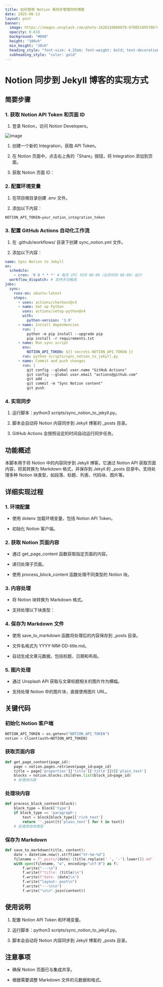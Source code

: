 ```yaml
---
title: 如何使用 Notion 来同步管理你的博客
date: 2025-06-13
layout: post
banner:
  image: https://images.unsplash.com/photo-1626310886870-970851895f86?crop=entropy&cs=tinysrgb&fit=max&fm=jpg&ixid=M3w2OTIwMzJ8MHwxfHJhbmRvbXx8fHx8fHx8fDE3NDk3OTYzNDh8&ixlib=rb-4.1.0&q=80&w=1080
  opacity: 0.618
  background: "#000"
  height: "100vh"
  min_height: "38vh"
  heading_style: "font-size: 4.25em; font-weight: bold; text-decoration: underline"
  subheading_style: "color: gold"
---
```


# Notion 同步到 Jekyll 博客的实现方式

## 简要步骤

### 1. 获取 Notion API Token 和页面 ID

1. 登录 Notion，访问 Notion Developers。

![image](https://prod-files-secure.s3.us-west-2.amazonaws.com/a7a0cc5a-89b9-4cda-8686-1fba0ca52f40/d19c1afe-dea5-4312-9333-786b0ba83054/image.png?X-Amz-Algorithm=AWS4-HMAC-SHA256&X-Amz-Content-Sha256=UNSIGNED-PAYLOAD&X-Amz-Credential=ASIAZI2LB466XL73ZOAR%2F20250613%2Fus-west-2%2Fs3%2Faws4_request&X-Amz-Date=20250613T063228Z&X-Amz-Expires=3600&X-Amz-Security-Token=IQoJb3JpZ2luX2VjECUaCXVzLXdlc3QtMiJHMEUCIQDH%2Btga2k7UIJQ%2Fr0hCGtbwVhA2yogEKTVjQkZIb%2FgyzAIgfeg1p6Jfy1VxWyr%2B8ZxQYiWULU2lUDJel8r37N9a91oqiAQI%2Fv%2F%2F%2F%2F%2F%2F%2F%2F%2F%2FARAAGgw2Mzc0MjMxODM4MDUiDMB2ALVWZMeQbFwG%2BircAyzvOO7u%2BwI%2FJog2Uqhi11n%2BDS6mepUwcogiuchNPyYLHSUcvuEpBWEYav6NX5Eofp50v9exnpk7LDfGohwOS%2Bl23wSB6OQu3s6ZxDEMYu7NTHI8L1zupMlgfJE%2FNilwUDaFJiAtnZnfR%2B4N5VHeEdG0nzFwS38Am1QGod1P%2FEb5KbzAeKqIAGDGMkJM0dZ4ge7zxFuYtAtr8YGNuQwCuecU0b7Wex%2BR2eQiFptAko4bLCm9AgpDBOt3flZ2zZFvBB5oqcXm0Juvt5m6buKxGfvrvf%2FcNrLU3vZG%2FdOtj8%2BbcuCVzyUQSpDg8lDG6nyI7n8P6qyWwj7TFjG9msaZFaQ15WmQuZc4G0WWpDiGD9gHOH22Nq%2FRn4DXO%2B25BcQWisfgLt4n0V5LlzMtXRXoqSRQeu2WpiJCc9vDN4xWE76GWhNVAdZgx7znbtf%2FTJV6hANAArPLEq1Hi6Hqjtzm%2Fvg6dP2PDtxFrAHIIXaYl1FN52in42qfYT4EwPFSqCaUBrP%2FQEwBAHqAOq6Iyfd5Tm0jq2iqcL3SKBX0mSBqgcaY4RZ61LLGqElvl3DduX4LhNIRuvwP8tWNAMLcu4B8aDTxvdEy7hOQdHj05G51qcvkNTXRXUZF68ymZALOMKHWrsIGOqUBkah%2BFKludDWE0WhwZET5gZG2aimcf%2Frq5Xti0ubTbaJnQXynPaYeNDJALR6YZ2XVp5PB23VTP2KCdaVnOcJsc7XBZ%2BvZ%2F6cuPBORhIrmVczJ3xlb4X9wKv47PheO2xiteSKjH0M9mvoCl7WnXR5lFajxyTQ16iejynY4TjJSHkwHC9T3TA75LuQEUin%2FiIa5J1cikE5MinU6A2d8jzrRA4el45Hd&X-Amz-Signature=878f141d9e1888be48810387fbec1ccf3edf5cc2af98875c89e75c1dde737421&X-Amz-SignedHeaders=host&x-amz-checksum-mode=ENABLED&x-id=GetObject)

1. 创建一个新的 Integration，获取 API Token。

1. 在 Notion 页面中，点击右上角的「Share」按钮，将 Integration 添加到页面。

1. 获取 Notion 页面 ID：


### 2. 配置环境变量

1. 在项目根目录创建 .env 文件。

1. 添加以下内容：

```javascript
NOTION_API_TOKEN=your_notion_integration_token
```

### 3. 配置 GitHub Actions 自动化工作流

1. 在 .github/workflows/ 目录下创建 sync_notion.yml 文件。

1. 添加以下内容：

```yaml
name: Sync Notion to Jekyll
on:
  schedule:
    - cron: '0 0 * * *' # 每天 UTC 时间 00:00（北京时间 08:00）运行
  workflow_dispatch: # 支持手动触发
jobs:
  sync:
    runs-on: ubuntu-latest
    steps:
      - uses: actions/checkout@v3
      - name: Set up Python
        uses: actions/setup-python@v4
        with:
          python-version: '3.9'
      - name: Install dependencies
        run: |
          python -m pip install --upgrade pip
          pip install -r requirements.txt
      - name: Run sync script
        env:
          NOTION_API_TOKEN: ${{ secrets.NOTION_API_TOKEN }}
        run: python scripts/sync_notion_to_jekyll.py
      - name: Commit and push changes
        run: |
          git config --global user.name "GitHub Actions"
          git config --global user.email "actions@github.com"
          git add .
          git commit -m "Sync Notion content"
          git push
```

### 4. 实现同步

1. 运行脚本：python3 scripts/sync_notion_to_jekyll.py。

1. 脚本会自动将 Notion 内容同步到 Jekyll 博客的 _posts 目录。

1. GitHub Actions 会按照设定的时间自动运行同步任务。

## 功能概述

本脚本用于将 Notion 中的内容同步到 Jekyll 博客。它通过 Notion API 获取页面内容，将其转换为 Markdown 格式，并保存到 Jekyll 的 _posts 目录中。支持处理多种 Notion 块类型，如段落、标题、列表、代码块、图片等。

## 详细实现过程

### 1. 环境配置

- 使用 dotenv 加载环境变量，包括 Notion API Token。

- 初始化 Notion 客户端。

### 2. 获取 Notion 页面内容

- 通过 get_page_content 函数获取指定页面的内容。

- 递归处理子页面。

- 使用 process_block_content 函数处理不同类型的 Notion 块。

### 3. 内容处理

- 将 Notion 块转换为 Markdown 格式。

- 支持处理以下块类型：


### 4. 保存为 Markdown 文件

- 使用 save_to_markdown 函数将处理后的内容保存到 _posts 目录。

- 文件名格式为 YYYY-MM-DD-title.md。

- 自动生成文章元数据，包括标题、日期和布局。

### 5. 图片处理

- 通过 Unsplash API 获取与文章标题相关的图片作为横幅。

- 支持处理 Notion 中的图片块，直接使用图片 URL。

## 关键代码

### 初始化 Notion 客户端

```python
NOTION_API_TOKEN = os.getenv("NOTION_API_TOKEN")
notion = Client(auth=NOTION_API_TOKEN)
```

### 获取页面内容

```python
def get_page_content(page_id):
    page = notion.pages.retrieve(page_id=page_id)
    title = page['properties']['title']['title'][0]['plain_text']
    blocks = notion.blocks.children.list(block_id=page_id)
    # 处理块内容
```

### 处理块内容

```python
def process_block_content(block):
    block_type = block['type']
    if block_type == 'paragraph':
        text = block[block_type]['rich_text']
        return ''.join([t['plain_text'] for t in text])
    # 处理其他块类型
```

### 保存为 Markdown

```python
def save_to_markdown(title, content):
    date = datetime.now().strftime("%Y-%m-%d")
    filename = f"_posts/{date}-{title.replace(' ', '-').lower()}.md"
    with open(filename, "w", encoding="utf-8") as f:
        f.write("---\n")
        f.write(f"title: {title}\n")
        f.write(f"date: {date}\n")
        f.write("layout: post\n")
        f.write("---\n\n")
        f.write("\n\n".join(content))
```

## 使用说明

1. 配置 Notion API Token 和环境变量。

1. 运行脚本：python3 scripts/sync_notion_to_jekyll.py。

1. 脚本会自动将 Notion 内容同步到 Jekyll 博客的 _posts 目录。

## 注意事项

- 确保 Notion 页面已与集成共享。

- 根据需要调整 Markdown 文件的元数据和格式。